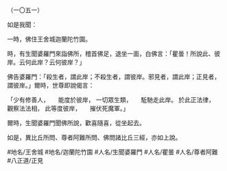 （一〇五一）

如是我聞：

一時，佛住王舍城迦蘭陀竹園。

時，有生聞婆羅門來詣佛所，稽首佛足，退坐一面，白佛言：「瞿曇！所說此、彼岸。云何此岸？云何彼岸？」

佛告婆羅門：「殺生者，謂此岸；不殺生者，謂彼岸。邪見者，謂此岸；正見者，謂彼岸。」爾時，世尊即說偈言：

「少有修善人，　　能度於彼岸，
一切眾生類，　　駈馳走此岸。
於此正法律，　　觀察法法相，
此等度彼岸，　　摧伏死魔軍。」

爾時，生聞婆羅門聞佛所說，歡喜隨喜，從坐起去。

如是，異比丘所問、尊者阿難所問、佛問諸比丘三經，亦如上說。

#地名/王舍城
#地名/迦蘭陀竹園
#人名/生聞婆羅門
#人名/瞿曇
#人名/尊者阿難
#八正道/正見
